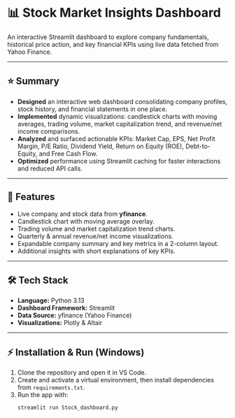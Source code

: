# 📊 Stock Market Insights Dashboard

An interactive Streamlit dashboard to explore company fundamentals, historical price action, and key financial KPIs using live data fetched from Yahoo Finance.

---

## ⭐ Summary 

* **Designed** an interactive web dashboard consolidating company profiles, stock history, and financial statements in one place.  
* **Implemented** dynamic visualizations: candlestick charts with moving averages, trading volume, market capitalization trend, and revenue/net income comparisons.  
* **Analyzed** and surfaced actionable KPIs: Market Cap, EPS, Net Profit Margin, P/E Ratio, Dividend Yield, Return on Equity (ROE), Debt-to-Equity, and Free Cash Flow.  
* **Optimized** performance using Streamlit caching for faster interactions and reduced API calls.  

---

## 🚀 Features

* Live company and stock data from **yfinance**.  
* Candlestick chart with moving average overlay.  
* Trading volume and market capitalization trend charts.  
* Quarterly & annual revenue/net income visualizations.  
* Expandable company summary and key metrics in a 2-column layout.  
* Additional insights with short explanations of key KPIs.  

---

## 🛠 Tech Stack

* **Language:** Python 3.13  
* **Dashboard Framework:** Streamlit  
* **Data Source:** yfinance (Yahoo Finance)  
* **Visualizations:** Plotly & Altair  

---

## ⚡ Installation & Run (Windows)

1. Clone the repository and open it in VS Code.  
2. Create and activate a virtual environment, then install dependencies from `requirements.txt`.  
3. Run the app with:  
   ```bash
   streamlit run Stock_dashboard.py
